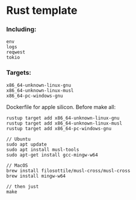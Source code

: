 # Rust template
### Including: 
```
env
logs
reqwest
tokio
```

### Targets: 
```
x86_64-unknown-linux-gnu
x86_64-unknown-linux-musl
x86_64-pc-windows-gnu
```

Dockerfile for apple silicon. 
Before make all:
```
rustup target add x86_64-unknown-linux-gnu
rustup target add x86_64-unknown-linux-musl
rustup target add x86_64-pc-windows-gnu

// Ubuntu
sudo apt update
sudo apt install musl-tools
sudo apt-get install gcc-mingw-w64

// MacOS 
brew install filosottile/musl-cross/musl-cross
brew install mingw-w64

// then just
make
```